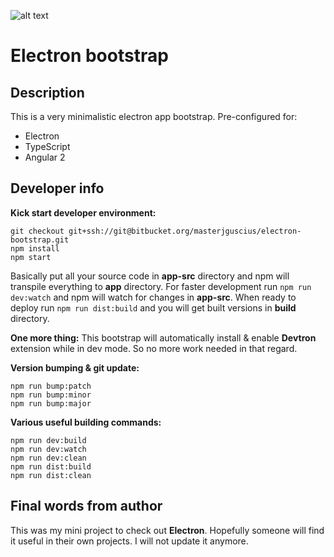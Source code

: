 ![alt text](https://camo.githubusercontent.com/79904b8ba0d1bce43022bbd5710f0ea1db33f54f/68747470733a2f2f7261776769742e636f6d2f73696e647265736f726875732f617765736f6d652d656c656374726f6e2f6d61737465722f656c656374726f6e2d6c6f676f2e737667 "Electron")

# Electron bootstrap

## Description
This is a very minimalistic electron app bootstrap. Pre-configured for:

* Electron
* TypeScript
* Angular 2

## Developer info
**Kick start developer environment:**
```
git checkout git+ssh://git@bitbucket.org/masterjguscius/electron-bootstrap.git
npm install
npm start
```
Basically put all your source code in **app-src** directory and npm will transpile everything to **app** directory. For faster development run ```npm run dev:watch``` and npm will watch for changes in **app-src**. When ready to deploy run ```npm run dist:build``` and you will get built versions in **build** directory.

**One more thing:** This bootstrap will automatically install & enable **Devtron** extension while in dev mode. So no more work needed in that regard.

**Version bumping & git update:**
```
npm run bump:patch
npm run bump:minor
npm run bump:major
```

**Various useful building commands:**
```
npm run dev:build
npm run dev:watch
npm run dev:clean
npm run dist:build
npm run dist:clean
```

## Final words from author
This was my mini project to check out **Electron**. Hopefully someone will find it useful in their own projects. I will not update it anymore.